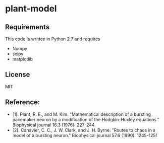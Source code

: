 # plant-model

## Requirements
This code is written in Python 2.7 and requires
* Numpy
* scipy
* matplotlib

## License
MIT

## Reference:
* [1]. Plant, R. E., and M. Kim. "Mathematical description of a bursting pacemaker neuron by
a modification of the Hodgkin-Huxley equations." Biophysical journal 16.3 (1976): 227-244.
* [2]. Canavier, C. C., J. W. Clark, and J. H. Byrne. "Routes to chaos in a model of a bursting 
neuron." Biophysical journal 57.6 (1990): 1245-1251
